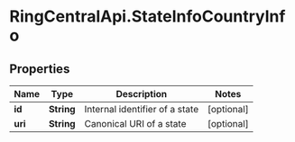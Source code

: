 # RingCentralApi.StateInfoCountryInfo

## Properties
Name | Type | Description | Notes
------------ | ------------- | ------------- | -------------
**id** | **String** | Internal identifier of a state | [optional] 
**uri** | **String** | Canonical URI of a state | [optional] 


